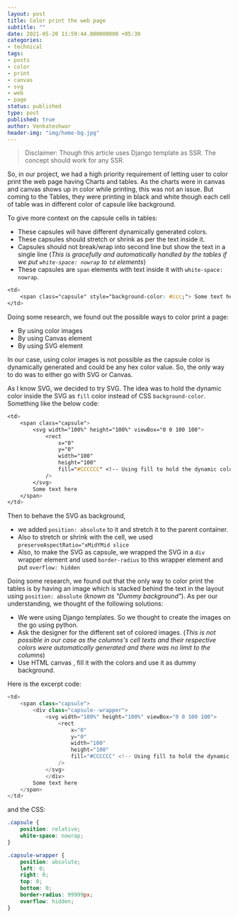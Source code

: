 ```yaml
---
layout: post
title: Color print the web page
subtitle: ""
date: 2021-05-20 11:59:44.000000000 +05:30
categories:
- technical
tags:
- posts
- color
- print
- canvas
- svg
- web
- page
status: published
type: post
published: true
author: Venkateshwar
header-img: "img/home-bg.jpg"
---
```


> Disclaimer: Though this article uses Django template as SSR. The concept should work for any SSR.

So, in our project, we had a high priority requirement of letting user to color print the web page having Charts and tables. As the charts were in canvas and canvas shows up in color while printing, this was not an issue. But coming to the Tables, they were printing in black and white though each cell of table was in different color of capsule like background. 


To give more context on the capsule cells in tables:
- These capsules will have different dynamically generated colors.
- These capsules should stretch or shrink as per the text inside it.
- Capsules should not break/wrap into second line but show the text in a single line (_This is gracefully and automatically handled by the tables if we put `white-space: nowrap` to `td` elements_)
- These capsules are `span` elements with text inside it with `white-space: nowrap`.

```css
<td>
    <span class="capsule" style="background-color: #ccc;"> Some text here</span>
</td>
```
Doing some research, we found out the possible ways to color print a page:
- By using color images
- By using Canvas element
- By using SVG element

In our case, using color images is not possible as the capsule color is dynamically generated and could be any hex color value. So, the only way to do was to either go with SVG or Canvas. 

As I know SVG, we decided to try SVG. The idea was to hold the dynamic color inside the SVG as `fill` color instead of CSS `background-color`.  Something like the below code:

```css
<td>
    <span class="capsule">
        <svg width="100%" height="100%" viewBox="0 0 100 100">
            <rect 
                x="0" 
                y="0" 
                width="100" 
                height="100" 
                fill="#CCCCCC" <!-- Using fill to hold the dynamic color value from Django templates -->
            /> 
        </svg>
        Some text here
    </span>
</td>
```


Then to behave the SVG as background, 
- we added `position: absolute` to it and stretch it to the parent container.
- Also to stretch or shrink with the cell, we used  `preserveAspectRatio="xMidYMid slice`
- Also, to make the SVG as capsule, we wrapped the SVG in a `div` wrapper element and used `border-radius` to this wrapper element and put `overflow: hidden`

Doing some research, we found out that the only way to color print the tables is by having an image which is stacked behind the text in the layout using `position: absolute` (_known as "Dummy background"_).  As per our understanding, we thought of the following solutions:
- We were using Django templates. So we thought to create the images on the go using python.
- Ask the designer for the different set of colored images. (_This is not possible in our case as the columns's cell texts and their respective colors were automatically generated and there was no limit to the columns_)
- Use HTML canvas , fill it with the colors and use it as dummy background.

Here is the excerpt code:

```javascript
<td>
    <span class="capsule">
        <div class="capsule--wrapper">
            <svg width="100%" height="100%" viewBox="0 0 100 100">
                <rect 
                    x="0" 
                    y="0" 
                    width="100" 
                    height="100" 
                    fill="#CCCCCC" <!-- Using fill to hold the dynamic color value from Django templates -->
                /> 
            </svg>
            </div>
        Some text here
    </span>
</td>
```

and the CSS:

```css
.capsule {
    position: relative;
    white-space: nowrap;
}

.capsule-wrapper {
    position: absolute;
    left: 0;
    right: 0;
    top: 0;
    bottom: 0;
    border-radius: 99999px;
    overflow: hidden;
}
```
